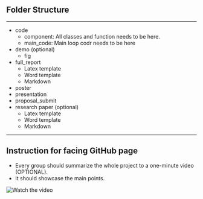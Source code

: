 ## Folder Structure
___
- code
  - component: All classes and function needs to be here.
  - main_code: Main loop codr needs to be here
- demo (optional)
  - fig
- full_report
  - Latex template
  - Word template
  - Markdown
- poster
- presentation
- proposal_submit
- research paper (optional)
  - Latex template
  - Word template
  - Markdown

___

## Instruction for facing GitHub page 

- Every group should summarize the whole project to a one-minute video (OPTIONAL).
- It should showcase the main points. 


![Watch the video](../Sample_Capstone/demo/fig/demo.gif)


